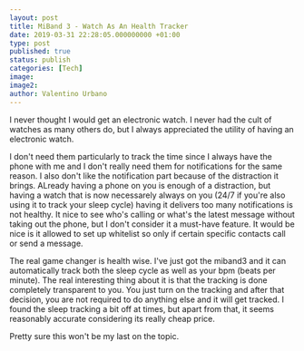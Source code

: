 ```yaml
---
layout: post
title: MiBand 3 - Watch As An Health Tracker
date: 2019-03-31 22:28:05.000000000 +01:00
type: post
published: true
status: publish
categories: [Tech]
image:
image2:
author: Valentino Urbano
---
```


I never thought I would get an electronic watch. I never had the cult of watches as many others do, but I always appreciated the utility of having an electronic watch.

I don't need them particularly to track the time since I always have the phone with me and I don't really need them for notifications for the same reason. I also don't like the notification part because of the distraction it brings. ALready having a phone on you is enough of a distraction, but having a watch that is now necessarely always on you (24/7 if you're also using it to track your sleep cycle) having it delivers too many notifications is not healthy. It nice to see who's calling or what's the latest message without taking out the phone, but I don't consider it a must-have feature. It would be nice is it allowed to set up whitelist so only if certain specific contacts call or send a message.

The real game changer is health wise. I've just got the miband3 and it can automatically track both the sleep cycle as well as your bpm (beats per minute). The real interesting thing about it is that the tracking is done completely transparent to you. You just turn on the tracking and after that decision, you are not required to do anything else and it will get tracked. I found the sleep tracking a bit off at times, but apart from that, it seems reasonably accurate considering its really cheap price.

Pretty sure this won't be my last on the topic.
